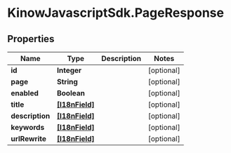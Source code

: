 # KinowJavascriptSdk.PageResponse

## Properties
Name | Type | Description | Notes
------------ | ------------- | ------------- | -------------
**id** | **Integer** |  | [optional] 
**page** | **String** |  | [optional] 
**enabled** | **Boolean** |  | [optional] 
**title** | [**[I18nField]**](I18nField.md) |  | [optional] 
**description** | [**[I18nField]**](I18nField.md) |  | [optional] 
**keywords** | [**[I18nField]**](I18nField.md) |  | [optional] 
**urlRewrite** | [**[I18nField]**](I18nField.md) |  | [optional] 


